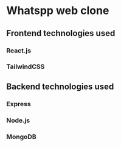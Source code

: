 # Whatspp web clone

## Frontend technologies used

### React.js
### TailwindCSS

## Backend technologies used

### Express
### Node.js 
### MongoDB